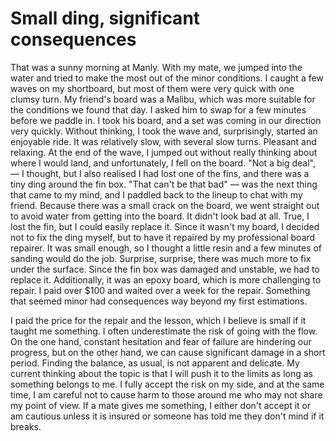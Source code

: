# Small ding, significant consequences

That was a sunny morning at Manly. With my mate, we jumped into the water and tried to make the most out of the minor conditions. I caught a few waves on my shortboard, but most of them were very quick with one clumsy turn. My friend's board was a Malibu, which was more suitable for the conditions we found that day. I asked him to swap for a few minutes before we paddle in. I took his board, and a set was coming in our direction very quickly. Without thinking, I took the wave and, surprisingly, started an enjoyable ride. It was relatively slow, with several slow turns. Pleasant and relaxing. At the end of the wave, I jumped out without really thinking about where I would land, and unfortunately, I fell on the board. "Not a big deal", — I thought, but I also realised I had lost one of the fins, and there was a tiny ding around the fin box. "That can't be that bad" — was the next thing that came to my mind, and I paddled back to the lineup to chat with my friend. Because there was a small crack on the board, we went straight out to avoid water from getting into the board. It didn't look bad at all. True, I lost the fin, but I could easily replace it. Since it wasn't my board, I decided not to fix the ding myself, but to have it repaired by my professional board repairer. It was small enough, so I thought a little resin and a few minutes of sanding would do the job. Surprise, surprise, there was much more to fix under the surface. Since the fin box was damaged and unstable, we had to replace it.
Additionally, it was an epoxy board, which is more challenging to repair. I paid over $100 and waited over a week for the repair. Something that seemed minor had consequences way beyond my first estimations.

I paid the price for the repair and the lesson, which I believe is small if it taught me something. I often underestimate the risk of going with the flow. On the one hand, constant hesitation and fear of failure are hindering our progress, but on the other hand, we can cause significant damage in a short period. Finding the balance, as usual, is not apparent and delicate. My current thinking about the topic is that I will push it to the limits as long as something belongs to me. I fully accept the risk on my side, and at the same time, I am careful not to cause harm to those around me who may not share my point of view. If a mate gives me something, I either don't accept it or am cautious unless it is insured or someone has told me they don't mind if it breaks.
